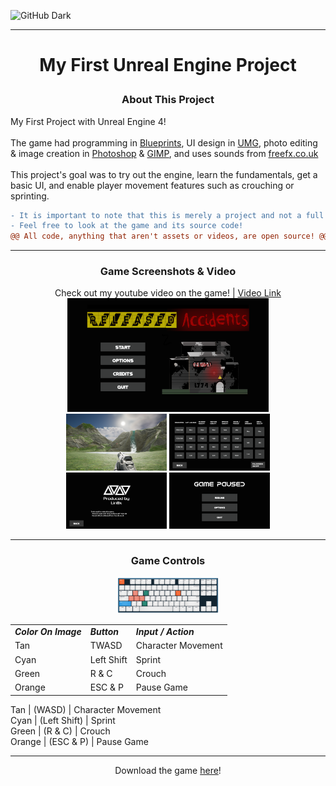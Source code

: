 ![GitHub Dark](https://github.com/github-dark.png#gh-light-mode-only)

---------------------------------------------------------------

# <p align="center"> My First Unreal Engine Project </p>

### <p align="center"> About This Project </p>

My First Project with Unreal Engine 4!
<br><br>
The game had programming in [Blueprints](https://docs.unrealengine.com/4.27/en-US/ProgrammingAndScripting/Blueprints/Overview/), UI design in [UMG](https://docs.unrealengine.com/5.0/en-US/umg-ui-designer-for-unreal-engine/), photo editing & image creation in [Photoshop](https://www.adobe.com/products/photoshop.html) & [GIMP](https://www.gimp.org/), and uses sounds from [freefx.co.uk](freefx.co.uk)
<br><br>
This project's goal was to try out the engine, learn the fundamentals, 
get a basic UI, and enable player movement features such as crouching or sprinting.
<br>
```diff
- It is important to note that this is merely a project and not a full game!
- Feel free to look at the game and its source code! 
@@ All code, anything that aren't assets or videos, are open source! @@
```

---------------------------------------------------------------

### <p align="center"> Game Screenshots & Video </p>

<p align="center"> Check out my youtube video on the game! | <a href="https://youtu.be/vt5fpE0bzSY">Video Link</a>

  <img src="https://github.com/Lin8x/unrealproject-firstproject/blob/main/readmeimages/Screenshot2.png?raw=true" alt="youtubechannel" width="64%" height="36%"> 
  
  <br>
  
  <img src="https://github.com/Lin8x/unrealproject-firstproject/blob/main/readmeimages/Screenshot1.png?raw=true" alt="youtubechannel" width="32%" height="18%"> 
  
  <img src="https://github.com/Lin8x/unrealproject-firstproject/blob/main/readmeimages/Screenshot3.png?raw=true" alt="youtubechannel" width="32%" height="18%"> 
  
  <br>
  
  <img src="https://github.com/Lin8x/unrealproject-firstproject/blob/main/readmeimages/Screenshot4.png?raw=true" alt="youtubechannel" width="32%" height="18%"> 
  
  <img src="https://github.com/Lin8x/unrealproject-firstproject/blob/main/readmeimages/Screenshot5.png?raw=true" alt="youtubechannel" width="32%" height="18%"> 
  
</p>

---------------------------------------------------------------

### <p align="center"> Game Controls </p>

<p align="center">  <img src="https://github.com/Lin8x/unrealproject-firstproject/blob/main/readmeimages/keyboardlayout.png?raw=true" alt="youtubechannel" width="32%" height="18%"> </p>

<p align="center">
<table style="width:100%">
  <tr>
    <td><b><i>Color On Image</td>
    <td><b><i>Button</td>
    <td><b><i>Input / Action</td>
  </tr>
  <tr>
    <td>Tan</td>
    <td>TWASD</td>
    <td>Character Movement</td>
  </tr>
  <tr>
    <td>Cyan</td>
    <td>Left Shift</td>
    <td>Sprint</td>
  </tr>
  <tr>
    <td>Green</td>
    <td>R & C</td>
    <td>Crouch</td>
  </tr>
  <tr>
    <td>Orange</td>
    <td>ESC & P</td>
    <td>Pause Game</td>
  </tr>
</table>
</p>

Tan    | (WASD)       | Character Movement<br>
Cyan   | (Left Shift) | Sprint            <br>
Green  | (R & C)      | Crouch            <br>
Orange | (ESC & P)    | Pause Game
</p>

---------------------------------------------------------------

<p align="center"> Download the game <a href="https://github.com/Lin8x/unrealproject-firstproject/releases/download/Releases/UnrealEngineGame1.zip">here</a>! </p>
